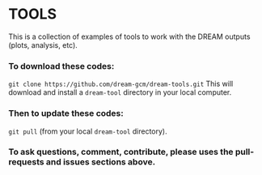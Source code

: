 # TOOLS
This is a collection of examples of tools to work with the DREAM outputs (plots, analysis, etc).

### To download these codes:
```git clone https://github.com/dream-gcm/dream-tools.git```
This will download and install a ```dream-tool``` directory in your local computer.

### Then to update these codes: 
```git pull``` (from your local ```dream-tool``` directory).

### To ask questions, comment, contribute, please uses the pull-requests and  issues sections above.


